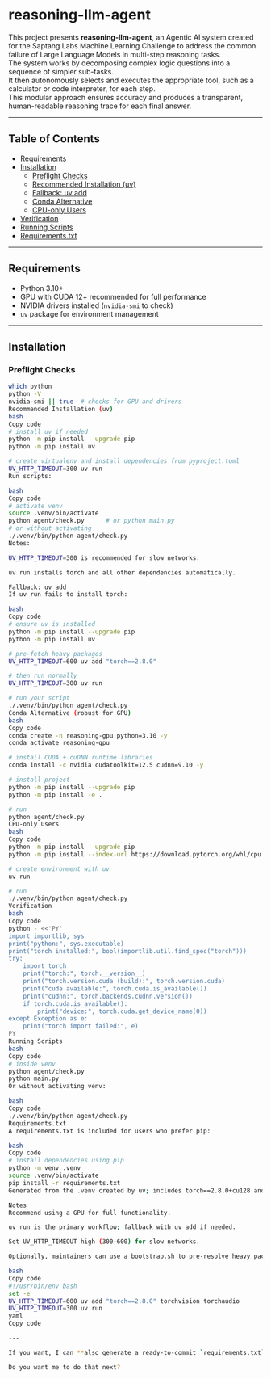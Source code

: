 # reasoning-llm-agent

This project presents **reasoning-llm-agent**, an Agentic AI system created for the Saptang Labs Machine Learning Challenge to address the common failure of Large Language Models in multi-step reasoning tasks.  
The system works by decomposing complex logic questions into a sequence of simpler sub-tasks.  
It then autonomously selects and executes the appropriate tool, such as a calculator or code interpreter, for each step.  
This modular approach ensures accuracy and produces a transparent, human-readable reasoning trace for each final answer.

---

## Table of Contents
- [Requirements](#requirements)
- [Installation](#installation)
  - [Preflight Checks](#preflight-checks)
  - [Recommended Installation (uv)](#recommended-installation-uv)
  - [Fallback: uv add](#fallback-uv-add)
  - [Conda Alternative](#conda-alternative)
  - [CPU-only Users](#cpu-only-users)
- [Verification](#verification)
- [Running Scripts](#running-scripts)
- [Requirements.txt](#requirementstxt)

---

## Requirements

- Python 3.10+
- GPU with CUDA 12+ recommended for full performance
- NVIDIA drivers installed (`nvidia-smi` to check)
- `uv` package for environment management

---

## Installation

### Preflight Checks

```bash
which python
python -V
nvidia-smi || true  # checks for GPU and drivers
Recommended Installation (uv)
bash
Copy code
# install uv if needed
python -m pip install --upgrade pip
python -m pip install uv

# create virtualenv and install dependencies from pyproject.toml
UV_HTTP_TIMEOUT=300 uv run
Run scripts:

bash
Copy code
# activate venv
source .venv/bin/activate
python agent/check.py      # or python main.py
# or without activating
./.venv/bin/python agent/check.py
Notes:

UV_HTTP_TIMEOUT=300 is recommended for slow networks.

uv run installs torch and all other dependencies automatically.

Fallback: uv add
If uv run fails to install torch:

bash
Copy code
# ensure uv is installed
python -m pip install --upgrade pip
python -m pip install uv

# pre-fetch heavy packages
UV_HTTP_TIMEOUT=600 uv add "torch==2.8.0"

# then run normally
UV_HTTP_TIMEOUT=300 uv run

# run your script
./.venv/bin/python agent/check.py
Conda Alternative (robust for GPU)
bash
Copy code
conda create -n reasoning-gpu python=3.10 -y
conda activate reasoning-gpu

# install CUDA + cuDNN runtime libraries
conda install -c nvidia cudatoolkit=12.5 cudnn=9.10 -y

# install project
python -m pip install --upgrade pip
python -m pip install -e .

# run
python agent/check.py
CPU-only Users
bash
Copy code
python -m pip install --upgrade pip
python -m pip install --index-url https://download.pytorch.org/whl/cpu "torch==2.8.0"

# create environment with uv
uv run

# run
./.venv/bin/python agent/check.py
Verification
bash
Copy code
python - <<'PY'
import importlib, sys
print("python:", sys.executable)
print("torch installed:", bool(importlib.util.find_spec("torch")))
try:
    import torch
    print("torch:", torch.__version__)
    print("torch.version.cuda (build):", torch.version.cuda)
    print("cuda available:", torch.cuda.is_available())
    print("cudnn:", torch.backends.cudnn.version())
    if torch.cuda.is_available():
        print("device:", torch.cuda.get_device_name(0))
except Exception as e:
    print("torch import failed:", e)
PY
Running Scripts
bash
Copy code
# inside venv
python agent/check.py
python main.py
Or without activating venv:

bash
Copy code
./.venv/bin/python agent/check.py
Requirements.txt
A requirements.txt is included for users who prefer pip:

bash
Copy code
# install dependencies using pip
python -m venv .venv
source .venv/bin/activate
pip install -r requirements.txt
Generated from the .venv created by uv; includes torch==2.8.0+cu128 and all other dependencies.

Notes
Recommend using a GPU for full functionality.

uv run is the primary workflow; fallback with uv add if needed.

Set UV_HTTP_TIMEOUT high (300–600) for slow networks.

Optionally, maintainers can use a bootstrap.sh to pre-resolve heavy packages:

bash
Copy code
#!/usr/bin/env bash
set -e
UV_HTTP_TIMEOUT=600 uv add "torch==2.8.0" torchvision torchaudio
UV_HTTP_TIMEOUT=300 uv run
yaml
Copy code

---

If you want, I can **also generate a ready-to-commit `requirements.txt`** for this repo with all your `.venv` packages pinned, including `torch==2.8.0+cu128`, so users can just `pip install -r requirements.txt` without running `uv`.  

Do you want me to do that next?